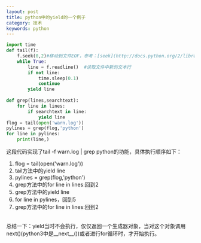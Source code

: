 ```yaml
---
layout: post
title: python中的yield的一个例子
category: 技术
keywords: python
---
```


```python
import time  
def tail(f):  
    f.seek(0,2)#移动到文件EOF，参考：[seek](http://docs.python.org/2/library/stdtypes.html?highlight=file#file.seek)  
    while True:  
        line = f.readline()  #读取文件中新的文本行
        if not line:
            time.sleep(0.1)  
            continue  
        yield line
  
def grep(lines,searchtext):  
    for line in lines:  
        if searchtext in line:  
            yield line
flog = tail(open('warn.log'))
pylines = grep(flog,'python')
for line in pylines:
    print(line,)
```

这段代码实现了tail -f warn.log | grep python的功能，具体执行顺序如下：<br>
1. flog = tail(open('warn.log'))
2. tail方法中的yield line
3. pylines = grep(flog,'python')
4. grep方法中的for line in lines:回到2
5. grep方法中的yield line
6. for line in pylines，回到5
7. grep方法中的for line in lines:回到2
<br>
总结一下：yield当时不会执行，仅仅返回一个生成器对象，当对这个对象调用next()(python3中是__next__())或者进行for循环时，才开始执行。